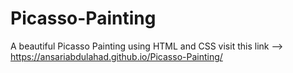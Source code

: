 # Picasso-Painting
A beautiful Picasso Painting using HTML and CSS
visit this link --> https://ansariabdulahad.github.io/Picasso-Painting/
